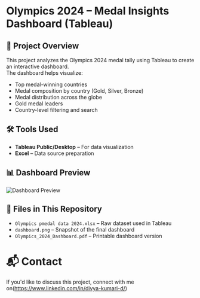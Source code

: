 # Olympics 2024 – Medal Insights Dashboard (Tableau)

## 📌 Project Overview
This project analyzes the Olympics 2024 medal tally using Tableau to create an interactive dashboard.  
The dashboard helps visualize:
- Top medal-winning countries
- Medal composition by country (Gold, Silver, Bronze)
- Medal distribution across the globe
- Gold medal leaders
- Country-level filtering and search

## 🛠 Tools Used
- **Tableau Public/Desktop** – For data visualization
- **Excel** – Data source preparation

## 📊 Dashboard Preview
![Dashboard Preview](dashboard.png)

## 📂 Files in This Repository
- `Olympics pmedal data 2024.xlsx` – Raw dataset used in Tableau
- `dashboard.png` – Snapshot of the final dashboard
- `Olympics_2024_Dashboard.pdf` – Printable dashboard version

# 📬 Contact
If you'd like to discuss this project, connect with me on(https://www.linkedin.com/in/divya-kumari-d/)
